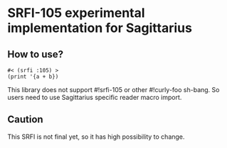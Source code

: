 # SRFI-105 experimental implementation for Sagittarius

## How to use?

    #< (srfi :105) >
    (print '{a + b})

This library does not support #!srfi-105 or other #!curly-foo sh-bang. So users
need to use Sagittarius specific reader macro import.

## Caution

This SRFI is not final yet, so it has high possibility to change.
